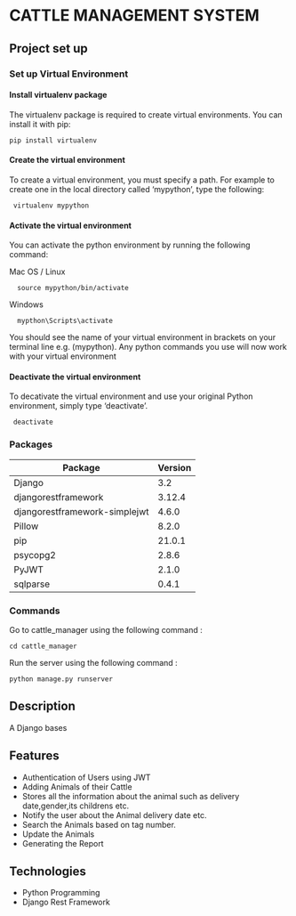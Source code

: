 # CATTLE MANAGEMENT SYSTEM

## Project set up
### Set up Virtual Environment
  #### Install virtualenv package
   The virtualenv package is required to create virtual environments. You can install it with pip:
   
    pip install virtualenv
  #### Create the virtual environment
   To create a virtual environment, you must specify a path. For example to create one in the local directory called ‘mypython’, type the following:
   
     virtualenv mypython
  #### Activate the virtual environment
   You can activate the python environment by running the following command:
   
  Mac OS / Linux
  
      source mypython/bin/activate
  Windows
  
      mypthon\Scripts\activate
   
  You should see the name of your virtual environment in brackets on your terminal line e.g. (mypython).
  Any python commands you use will now work with your virtual environment  
  #### Deactivate the virtual environment
   To decativate the virtual environment and use your original Python environment, simply type ‘deactivate’.
      
     deactivate


### Packages
|Package | Version|
|---------|--------|
|Django | 3.2|
|djangorestframework | 3.12.4|
|djangorestframework-simplejwt|4.6.0|
|Pillow |8.2.0|
|pip | 21.0.1|
|psycopg2| 2.8.6|
|PyJWT | 2.1.0|
|sqlparse|0.4.1|

### Commands
 Go to cattle_manager using the following command :
    
    cd cattle_manager
 Run the server using the following command :
 
    python manage.py runserver

## Description
 A Django bases


## Features
- Authentication of Users using JWT
- Adding Animals of their Cattle
- Stores all the information about the animal such as delivery date,gender,its childrens etc.
- Notify the user about the Animal delivery date etc.
- Search the Animals based on tag number.
- Update the Animals
- Generating the Report

## Technologies
 - Python Programming
 - Django Rest Framework








